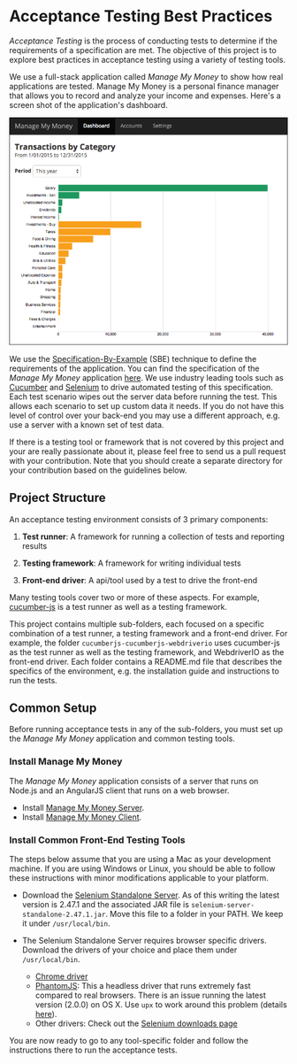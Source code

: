# Acceptance Testing Best Practices

*Acceptance Testing* is the process of conducting tests to determine if the requirements of a specification are met. The objective of this project is to explore best practices in acceptance testing using a variety of testing tools.

We use a full-stack application called *Manage My Money* to show how real applications are tested. Manage My Money is a personal finance manager that allows you to record and analyze your income and expenses. Here's a screen shot of the application's dashboard.

![Dashboard](assets/dashboard.png)

We use the [Specification-By-Example](http://www.amazon.com/gp/product/1617290084/ref=as_li_ss_tl?ie=UTF8&tag=swingwiki-20&linkCode=as2&camp=217153&creative=399701&creativeASIN=1617290084) (SBE) technique to define the requirements of the application. You can find the specification of the *Manage My Money* application [here](https://github.com/archfirst/acceptance-testing-best-practices/tree/master/cucumberjs-cucumberjs-webdriverio/test/features). We use industry leading tools such as [Cucumber](https://github.com/cucumber/cucumber/wiki/Gherkin) and [Selenium](https://seleniumhq.github.io/docs/) to drive automated testing of this specification. Each test scenario wipes out the server data before running the test. This allows each scenario to set up custom data it needs. If you do not have this level of control over your back-end you may use a different approach, e.g. use a server with a known set of test data.

If there is a testing tool or framework that is not covered by this project and your are really passionate about it, please feel free to send us a pull request with your contribution. Note that you should create a separate directory for your contribution based on the guidelines below.

## Project Structure

An acceptance testing environment consists of 3 primary components:

1. **Test runner**: A framework for running a collection of tests and reporting results

2. **Testing framework**: A framework for writing individual tests

3. **Front-end driver**: A api/tool used by a test to drive the front-end

Many testing tools cover two or more of these aspects. For example, [cucumber-js](https://github.com/cucumber/cucumber-js) is a test runner as well as a testing framework.

This project contains multiple sub-folders, each focused on a specific combination of a test runner, a testing framework and a front-end driver. For example, the folder `cucumberjs-cucumberjs-webdriverio` uses cucumber-js as the test runner as well as the testing framework, and WebdriverIO as the front-end driver. Each folder contains a README.md file that describes the specifics of the environment, e.g. the installation guide and instructions to run the tests.

## Common Setup

Before running acceptance tests in any of the sub-folders, you must set up the *Manage My Money* application and common testing tools.

### Install Manage My Money

The *Manage My Money* application consists of a server that runs on Node.js and an AngularJS client that runs on a web browser.

- Install [Manage My Money Server](https://github.com/archfirst/manage-my-money-server).
- Install [Manage My Money Client](https://github.com/archfirst/manage-my-money-client).

### Install Common Front-End Testing Tools
The steps below assume that you are using a Mac as your development machine. If you are using Windows or Linux, you should be able to follow these instructions with minor modifications applicable to your platform.

- Download the [Selenium Standalone Server](http://docs.seleniumhq.org/download/). As of this writing the latest version is 2.47.1 and the associated JAR file is `selenium-server-standalone-2.47.1.jar`. Move this file to a folder in your PATH. We keep it under `/usr/local/bin`.

- The Selenium Standalone Server requires browser specific drivers. Download the drivers of your choice and place them under `/usr/local/bin`.
    - [Chrome driver](https://sites.google.com/a/chromium.org/chromedriver/home)
    - [PhantomJS](http://phantomjs.org/): This a headless driver that runs extremely fast compared to real browsers. There is an issue running the latest version (2.0.0) on OS X. Use `upx` to work around this problem (details [here](https://github.com/ariya/phantomjs/issues/12900)).
    - Other drivers: Check out the [Selenium downloads page](http://docs.seleniumhq.org/download/)

You are now ready to go to any tool-specific folder and follow the instructions there to run the acceptance tests.